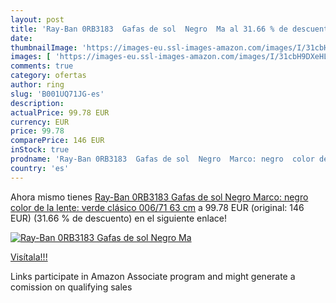 ```yaml
---
layout: post
title: 'Ray-Ban 0RB3183  Gafas de sol  Negro  Ma al 31.66 % de descuento'
date: 
thumbnailImage: 'https://images-eu.ssl-images-amazon.com/images/I/31cbH9DXeHL._SL200_.jpg'
images: [ 'https://images-eu.ssl-images-amazon.com/images/I/31cbH9DXeHL._SL200_.jpg' ]
comments: true
category: ofertas
author: ring
slug: 'B001UQ71JG-es'
description:
actualPrice: 99.78 EUR
currency: EUR
price: 99.78
comparePrice: 146 EUR
inStock: true
prodname: 'Ray-Ban 0RB3183  Gafas de sol  Negro  Marco: negro  color de la lente: verde clásico 006/71   63 cm'
country: 'es'
---
```


Ahora mismo tienes [Ray-Ban 0RB3183  Gafas de sol  Negro  Marco: negro  color de la lente: verde clásico 006/71   63 cm](https://www.amazon.es/dp/B001UQ71JG/?tag=tolees-21) a 99.78 EUR (original: 146 EUR) (31.66 %  de descuento) en el siguiente enlace!

[![Ray-Ban 0RB3183  Gafas de sol  Negro  Ma](https://images-eu.ssl-images-amazon.com/images/I/31cbH9DXeHL._SL200_.jpg)](https://www.amazon.es/dp/B001UQ71JG/?tag=tolees-21)

[Visítala!!!](https://www.amazon.es/dp/B001UQ71JG/?tag=tolees-21)

Links participate in Amazon Associate program and might generate a comission on qualifying sales
